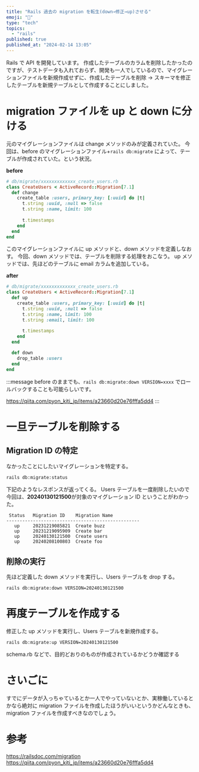 ```yaml
---
title: "Rails 過去の migration を転生(down→修正→up)させる"
emoji: "🐰"
type: "tech"
topics:
  - "rails"
published: true
published_at: "2024-02-14 13:05"
---
```


Rails で API を開発しています。
作成したテーブルのカラムを削除したかったのですが、テストデータも入れておらず、開発も一人でしているので、マイグレーションファイルを新規作成せずに、作成したテーブルを削除 → スキーマを修正したテーブルを新規テーブルとして作成することにしました。

# migration ファイルを up と down に分ける
元のマイグレーションファイルは change メソッドのみが定義されていた。
今回は、before のマイグレーションファイル+`rails db:migrate` によって、テーブルが作成されていた。という状況。

**before**
```ruby
# db/migrate/xxxxxxxxxxxxx_create_users.rb
class CreateUsers < ActiveRecord::Migration[7.1]
  def change
    create_table :users, primary_key: [:uuid] do |t|
      t.string :uuid, :null => false
      t.string :name, limit: 100
      
      t.timestamps
    end
  end
end
```

このマイグレーションファイルに up メソッドと、down メソッドを定義しなおす。
今回、down メソッドでは、テーブルを削除する処理をおこなう。
up メソッドでは、先ほどのテーブルに email カラムを追加している。

**after**
```ruby
# db/migrate/xxxxxxxxxxxxx_create_users.rb
class CreateUsers < ActiveRecord::Migration[7.1]
  def up
    create_table :users, primary_key: [:uuid] do |t|
      t.string :uuid, :null => false
      t.string :name, limit: 100
      t.string :email, limit: 100
      
      t.timestamps
    end
  end

  def down
    drop_table :users
  end
end
```

:::message 
before のままでも、`rails db:migrate:down VERSION=xxxx` でロールバックすることも可能らしいです。

https://qiita.com/pyon_kiti_jp/items/a23660d20e76fffa5dd4
:::

# 一旦テーブルを削除する

## Migration ID の特定
なかったことにしたいマイグレーションを特定する。

```bash
rails db:migrate:status
```

下記のようなレスポンスが返ってくる。
Users テーブルを一度削除したいので今回は、**20240130121500**が対象のマイグレーション ID ということがわかった。

```
 Status   Migration ID    Migration Name
--------------------------------------------------
   up     20231219085821  Create buzz
   up     20231219095909  Create bar
   up     20240130121500  Create users
   up     20240208100803  Create foo
```

## 削除の実行
先ほど定義した down メソッドを実行し、Users テーブルを drop する。

```
rails db:migrate:down VERSION=20240130121500
```

# 再度テーブルを作成する
修正した up メソッドを実行し、Users テーブルを新規作成する。

```
rails db:migrate:up VERSION=20240130121500
```

schema.rb などで、目的どおりのものが作成されているかどうか確認する

# さいごに
すでにデータが入っちゃているとか一人でやっていないとか、実稼働しているとかなら絶対に migration ファイルを作成したほうがいいというかどんなときも、migration ファイルを作成すべきなのでしょう。

# 参考
https://railsdoc.com/migration
https://qiita.com/pyon_kiti_jp/items/a23660d20e76fffa5dd4